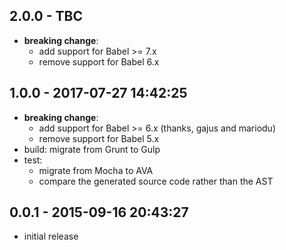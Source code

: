 ## 2.0.0 - TBC

* **breaking change**:
  * add support for Babel >= 7.x
  * remove support for Babel 6.x

## 1.0.0 - 2017-07-27 14:42:25

* **breaking change**:
  * add support for Babel >= 6.x (thanks, gajus and mariodu)
  * remove support for Babel 5.x
* build: migrate from Grunt to Gulp
* test:
  * migrate from Mocha to AVA
  * compare the generated source code rather than the AST

## 0.0.1 - 2015-09-16 20:43:27

* initial release
